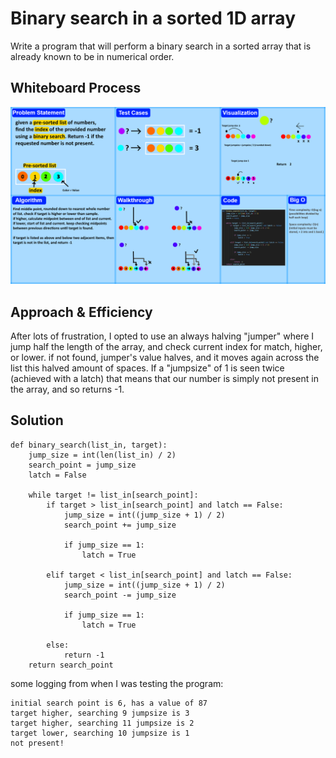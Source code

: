 # Binary search in a sorted 1D array
<!-- Description of the challenge -->
Write a program that will perform a binary search in a sorted array that is already known to be in numerical order.
## Whiteboard Process
<!-- Embedded whiteboard image -->
![Whiteboard Image](./array_binary_search.png)
## Approach & Efficiency
<!-- What approach did you take? Why? What is the Big O space/time for this approach? -->
After lots of frustration, I opted to use an always halving "jumper" where I jump half the length
of the array, and check current index for match, higher, or lower. if not found, jumper's value halves,
and it moves again across the list this halved amount of spaces. If a "jumpsize" of 1 is seen twice
(achieved with a latch) that means that our number is simply not present in the array, and so returns -1.
## Solution
<!-- Show how to run your code, and examples of it in action -->
```
def binary_search(list_in, target):
    jump_size = int(len(list_in) / 2)
    search_point = jump_size
    latch = False

    while target != list_in[search_point]:
        if target > list_in[search_point] and latch == False:
            jump_size = int((jump_size + 1) / 2)
            search_point += jump_size

            if jump_size == 1:
                latch = True

        elif target < list_in[search_point] and latch == False:
            jump_size = int((jump_size + 1) / 2)
            search_point -= jump_size

            if jump_size == 1:
                latch = True

        else:
            return -1
    return search_point
```
some logging from when I was testing the program:
```
initial search point is 6, has a value of 87
target higher, searching 9 jumpsize is 3
target higher, searching 11 jumpsize is 2
target lower, searching 10 jumpsize is 1
not present!
```

